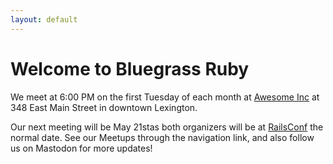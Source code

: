 ```yaml
---
layout: default
---
```


# Welcome to Bluegrass Ruby

We meet at 6:00 PM on the first Tuesday of each month at [Awesome Inc](https://awesomeinc.org) at 348 East Main Street in downtown Lexington.

Our next meeting will be  <span id="meeting-date">May 21st</span>as both organizers will be at [RailsConf](https://railsconf.org/) the normal date. See our Meetups through the navigation link, and also follow us on Mastodon for more updates!
